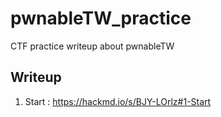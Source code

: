# pwnableTW_practice
CTF practice writeup about pwnableTW

## Writeup 

1. Start : https://hackmd.io/s/BJY-LOrlz#1-Start

